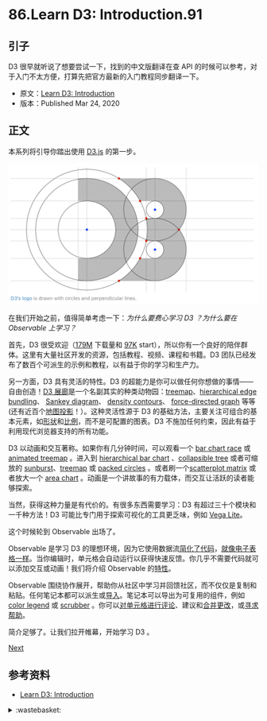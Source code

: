 # 86.Learn D3: Introduction.91

## <a name="start"></a> 引子
D3 很早就听说了想要尝试一下，找到的中文版翻译在查 API 的时候可以参考，对于入门不太方便，打算先把官方最新的入门教程同步翻译一下。

- 原文：[Learn D3: Introduction][url-1]
- 版本：Published Mar 24, 2020

## <a name="title1"></a> 正文
本系列将引导你踏出使用 [D3.js][url-2] 的第一步。

![86-logo][url-local-1]

在我们开始之前，值得简单考虑一下：*为什么要费心学习 D3 ？为什么要在 Observable 上学习？*

首先，D3 很受欢迎（[179M][url-3] 下载量和 [97K][url-4] start），所以你有一个良好的陪伴群体。这里有大量社区开发的资源，包括教程、视频、课程和书籍。D3 团队已经发布了数百个可派生的示例和教程，以有益于你的学习和生产力。

另一方面，D3 具有灵活的特性。D3 的超能力是你可以做任何你想做的事情——自由创造！[D3 展廊][url-5]是一个名副其实的种类动物园：[treemap][url-6]、[hierarchical edge bundling][url-7]、 [Sankey diagram][url-8]、 [density contours][url-9]、 [force-directed graph][url-10] 等等(还有近百个[地图投影][url-11]！）。这种灵活性源于 D3 的基础方法，主要关注可组合的基本元素，如[形状][url-12]和[比例][url-13]，而不是可配置的图表。D3 不施加任何约束，因此有益于利用现代浏览器支持的所有功能。

D3 以动画和交互著称。如果你有几分钟时间，可以观看一个 [bar chart race][url-14] 或 [animated treemap][url-15] 。进入到 [hierarchical bar chart][url-16] 、[collapsible tree][url-17] 或者可缩放的 [sunburst][url-18]、[treemap][url-19] 或 [packed circles][url-20] 。或者刷一个[scatterplot matrix][url-21] 或者放大一个 [area chart][url-22] 。动画是一个讲故事的有力载体，而交互让活跃的读者能够探索。

当然，获得这种力量是有代价的。有很多东西需要学习：D3 有超过三十个模块和一千种方法！D3 可能比专门用于探索可视化的工具更乏味，例如 [Vega Lite][url-23]。

这个时候轮到 Observable 出场了。

Observable 是学习 D3 的理想环境，因为它使用数据流[简化了代码][url-24]，[就像电子表格一样][url-25]。当你编辑时，单元格会自动运行以获得快速反馈。你几乎不需要代码就可以添加交互或动画！我们将介绍 Observable 的[特性][url-26]。

Observable 围绕协作展开，帮助你从社区中学习并回馈社区，而不仅仅是复制和粘贴。任何笔记本都可以派生或[导入][url-27]。笔记本可以导出为可复用的组件，例如 [color legend][url-28] 或 [scrubber][url-29] 。你可以[对单元格进行评论][url-30]、建议和[合并更改][url-31]，或[寻求帮助][url-32]。

简介足够了。让我们拉开帷幕，开始学习 D3 。

[Next][url-next]

## <a name="reference"></a> 参考资料
- [Learn D3: Introduction][url-1]

[url-next]:https://github.com/XXHolic/blog/issues/92
[url-1]:https://observablehq.com/@d3/learn-d3
[url-2]:https://d3js.org/
[url-3]:https://observablehq.com/@mbostock/npm-daily-downloads?name=d3
[url-4]:https://github.com/d3/d3
[url-5]:https://observablehq.com/@d3/gallery
[url-6]:https://observablehq.com/@d3/treemap
[url-7]:https://observablehq.com/@d3/hierarchical-edge-bundling/2
[url-8]:https://observablehq.com/@d3/sankey-diagram
[url-9]:https://observablehq.com/@d3/density-contours
[url-10]:https://observablehq.com/@d3/disjoint-force-directed-graph
[url-11]:https://observablehq.com/@d3/world-map
[url-12]:https://medium.com/@mbostock/introducing-d3-shape-73f8367e6d12
[url-13]:https://medium.com/@mbostock/introducing-d3-scale-61980c51545f
[url-14]:https://observablehq.com/@d3/bar-chart-race
[url-15]:https://observablehq.com/@d3/animated-treemap
[url-16]:https://observablehq.com/@d3/hierarchical-bar-chart
[url-17]:https://observablehq.com/@d3/collapsible-tree
[url-18]:https://observablehq.com/@d3/zoomable-sunburst
[url-19]:https://observablehq.com/@d3/zoomable-treemap
[url-20]:https://observablehq.com/@d3/zoomable-circle-packing
[url-21]:https://observablehq.com/@d3/brushable-scatterplot-matrix
[url-22]:https://observablehq.com/@d3/zoomable-area-chart
[url-23]:https://vega.github.io/vega-lite/
[url-24]:https://medium.com/@mbostock/a-better-way-to-code-2b1d2876a3a0
[url-25]:https://observablehq.com/@observablehq/how-observable-runs
[url-26]:https://observablehq.com/@observablehq/observables-not-javascript
[url-27]:https://observablehq.com/@observablehq/introduction-to-imports
[url-28]:https://observablehq.com/@d3/color-legend
[url-29]:https://observablehq.com/@mbostock/scrubber
[url-30]:https://observablehq.com/@observablehq/suggestions-and-comments
[url-31]:https://observablehq.com/@observablehq/fork-share-merge
[url-32]:https://talk.observablehq.com/

[url-local-1]:./images/86/1.png

<details>
<summary>:wastebasket:</summary>

之前想着靠自己去探索《巫师 3》，最终发现是自己太天真了，没这类游戏经验，玩的很艰难，于是没玩下去。

这次决定参考别人的视频攻略，重新来过。

花了 10 多个小时终于出了新手村，也逐渐上手，体会到其中的乐趣。后面也不用完全靠教程了。

![86-poster][url-local-poster]

</details>

[url-local-poster]:./images/86/poster.jpg
